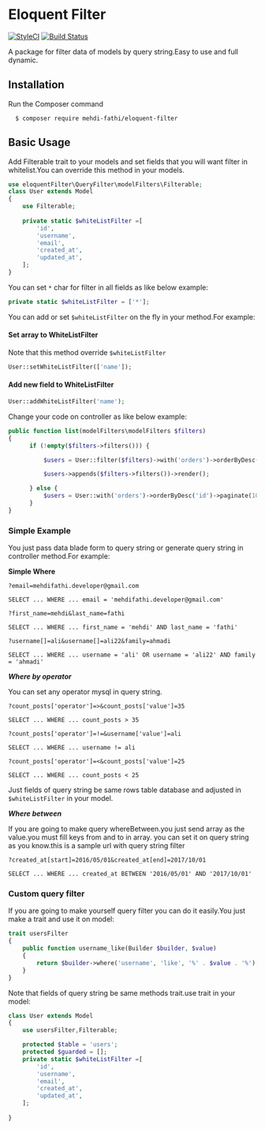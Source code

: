 # Eloquent Filter
[![StyleCI](https://github.styleci.io/repos/149638067/shield?branch=master)](https://github.styleci.io/repos/149638067)
[![Build Status](https://travis-ci.org/mehdi-fathi/eloquent-filter.svg?branch=master)](https://travis-ci.org/mehdi-fathi/eloquent-filter)

A package for filter data of models by query string.Easy to use and full dynamic.

## Installation

Run the Composer command

      $ composer require mehdi-fathi/eloquent-filter

## Basic Usage

Add Filterable trait to your models and set fields that you will want filter in whitelist.You can override this method in your models.

```php
use eloquentFilter\QueryFilter\modelFilters\Filterable;
class User extends Model
{
    use Filterable;
    
    private static $whiteListFilter =[
        'id',
        'username',
        'email',
        'created_at',
        'updated_at',
    ];
}
```
You can set `*` char for filter in all fields as like below example:
 
```php
private static $whiteListFilter = ['*'];
```
You can add or set `$whiteListFilter` on the fly in your method.For example:

#### Set array to WhiteListFilter
Note that this method override `$whiteListFilter`
```php
User::setWhiteListFilter(['name']); 
```
#### Add new field to WhiteListFilter
```php
User::addWhiteListFilter('name'); 
```

Change your code on controller as like below example:

```php
public function list(modelFilters\modelFilters $filters)
{
      if (!empty($filters->filters())) {

          $users = User::filter($filters)->with('orders')->orderByDesc('id')->paginate(10);

          $users->appends($filters->filters())->render();

      } else {
          $users = User::with('orders')->orderByDesc('id')->paginate(10);
      }
}
```

### Simple Example

You just pass data blade form to query string or generate query string in controller method.For example:

**Simple Where**
```
?email=mehdifathi.developer@gmail.com

SELECT ... WHERE ... email = 'mehdifathi.developer@gmail.com'
```

```
?first_name=mehdi&last_name=fathi

SELECT ... WHERE ... first_name = 'mehdi' AND last_name = 'fathi'
```

```
?username[]=ali&username[]=ali22&family=ahmadi

SELECT ... WHERE ... username = 'ali' OR username = 'ali22' AND family = 'ahmadi'
```
***Where by operator***

You can set any operator mysql in query string.

```
?count_posts['operator']=>&count_posts['value']=35

SELECT ... WHERE ... count_posts > 35
```
```
?count_posts['operator']=!=&username['value']=ali

SELECT ... WHERE ... username != ali
```
```
?count_posts['operator']=<&count_posts['value']=25

SELECT ... WHERE ... count_posts < 25
```

Just fields of query string be same rows table database and adjusted in `$whiteListFilter` in your model.

***Where between***

If you are going to make query whereBetween.you just send array as the value.you must fill keys from and to in array.
you can set it on query string as you know.this is a sample url with query string filter

```
?created_at[start]=2016/05/01&created_at[end]=2017/10/01

SELECT ... WHERE ... created_at BETWEEN '2016/05/01' AND '2017/10/01'
```
### Custom query filter
If you are going to make yourself query filter you can do it easily.You just make a trait and use it on model:

```php
trait usersFilter
{
    public function username_like(Builder $builder, $value)
    {
        return $builder->where('username', 'like', '%' . $value . '%');
    }
}
```
Note that fields of query string be same methods trait.use trait in your model:

```php
class User extends Model
{
    use usersFilter,Filterable;

    protected $table = 'users';
    protected $guarded = [];
    private static $whiteListFilter =[
        'id',
        'username',
        'email',
        'created_at',
        'updated_at',
    ];
    
}
```
